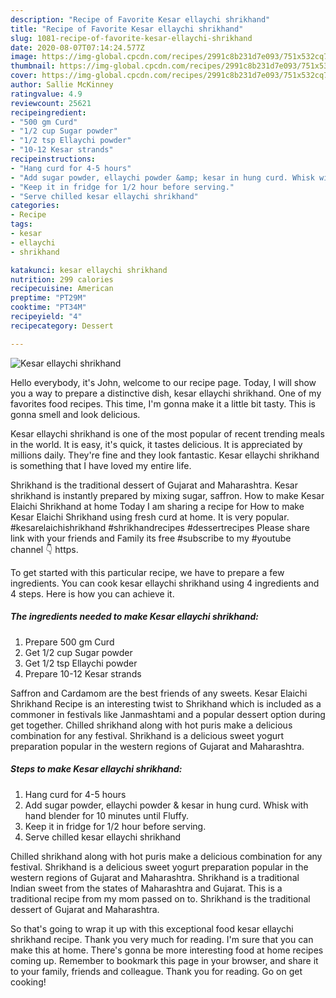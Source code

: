 ```yaml
---
description: "Recipe of Favorite Kesar ellaychi shrikhand"
title: "Recipe of Favorite Kesar ellaychi shrikhand"
slug: 1081-recipe-of-favorite-kesar-ellaychi-shrikhand
date: 2020-08-07T07:14:24.577Z
image: https://img-global.cpcdn.com/recipes/2991c8b231d7e093/751x532cq70/kesar-ellaychi-shrikhand-recipe-main-photo.jpg
thumbnail: https://img-global.cpcdn.com/recipes/2991c8b231d7e093/751x532cq70/kesar-ellaychi-shrikhand-recipe-main-photo.jpg
cover: https://img-global.cpcdn.com/recipes/2991c8b231d7e093/751x532cq70/kesar-ellaychi-shrikhand-recipe-main-photo.jpg
author: Sallie McKinney
ratingvalue: 4.9
reviewcount: 25621
recipeingredient:
- "500 gm Curd"
- "1/2 cup Sugar powder"
- "1/2 tsp Ellaychi powder"
- "10-12 Kesar strands"
recipeinstructions:
- "Hang curd for 4-5 hours"
- "Add sugar powder, ellaychi powder &amp; kesar in hung curd. Whisk with hand blender for 10 minutes until Fluffy."
- "Keep it in fridge for 1/2 hour before serving."
- "Serve chilled kesar ellaychi shrikhand"
categories:
- Recipe
tags:
- kesar
- ellaychi
- shrikhand

katakunci: kesar ellaychi shrikhand 
nutrition: 299 calories
recipecuisine: American
preptime: "PT29M"
cooktime: "PT34M"
recipeyield: "4"
recipecategory: Dessert

---
```



![Kesar ellaychi shrikhand](https://img-global.cpcdn.com/recipes/2991c8b231d7e093/751x532cq70/kesar-ellaychi-shrikhand-recipe-main-photo.jpg)

Hello everybody, it's John, welcome to our recipe page. Today, I will show you a way to prepare a distinctive dish, kesar ellaychi shrikhand. One of my favorites food recipes. This time, I'm gonna make it a little bit tasty. This is gonna smell and look delicious.

Kesar ellaychi shrikhand is one of the most popular of recent trending meals in the world. It is easy, it's quick, it tastes delicious. It is appreciated by millions daily. They're fine and they look fantastic. Kesar ellaychi shrikhand is something that I have loved my entire life.

Shrikhand is the traditional dessert of Gujarat and Maharashtra. Kesar shrikhand is instantly prepared by mixing sugar, saffron. How to make Kesar Elaichi Shrikhand at home Today I am sharing a recipe for How to make Kesar Elaichi Shrikhand using fresh curd at home. It is very popular. #kesarelaichishrikhand #shrikhandrecipes #dessertrecipes Please share link with your friends and Family its free #subscribe to my #youtube channel 👇 ‪https.


To get started with this particular recipe, we have to prepare a few ingredients. You can cook kesar ellaychi shrikhand using 4 ingredients and 4 steps. Here is how you can achieve it.

<!--inarticleads1-->

##### The ingredients needed to make Kesar ellaychi shrikhand:

1. Prepare 500 gm Curd
1. Get 1/2 cup Sugar powder
1. Get 1/2 tsp Ellaychi powder
1. Prepare 10-12 Kesar strands


Saffron and Cardamom are the best friends of any sweets. Kesar Elaichi Shrikhand Recipe is an interesting twist to Shrikhand which is included as a commoner in festivals like Janmashtami and a popular dessert option during get together. Chilled shrikhand along with hot puris make a delicious combination for any festival. Shrikhand is a delicious sweet yogurt preparation popular in the western regions of Gujarat and Maharashtra. 

<!--inarticleads2-->

##### Steps to make Kesar ellaychi shrikhand:

1. Hang curd for 4-5 hours
1. Add sugar powder, ellaychi powder &amp; kesar in hung curd. Whisk with hand blender for 10 minutes until Fluffy.
1. Keep it in fridge for 1/2 hour before serving.
1. Serve chilled kesar ellaychi shrikhand


Chilled shrikhand along with hot puris make a delicious combination for any festival. Shrikhand is a delicious sweet yogurt preparation popular in the western regions of Gujarat and Maharashtra. Shrikhand is a traditional Indian sweet from the states of Maharashtra and Gujarat. This is a traditional recipe from my mom passed on to. Shrikhand is the traditional dessert of Gujarat and Maharashtra. 

So that's going to wrap it up with this exceptional food kesar ellaychi shrikhand recipe. Thank you very much for reading. I'm sure that you can make this at home. There's gonna be more interesting food at home recipes coming up. Remember to bookmark this page in your browser, and share it to your family, friends and colleague. Thank you for reading. Go on get cooking!
